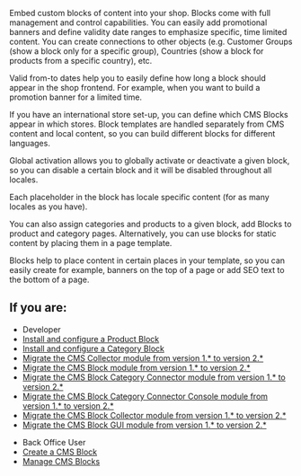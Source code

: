 Embed custom blocks of content into your shop. Blocks come with full management and control capabilities. You can easily add promotional banners and define validity date ranges to emphasize specific, time limited content. You can create connections to other objects (e.g. Customer Groups (show a block only for a specific group), Countries (show a block for products from a specific country), etc.

Valid from-to dates help you to easily define how long a block should appear in the shop frontend. For example, when you want to build a promotion banner for a limited time.

If you have an international store set-up, you can define which CMS Blocks appear in which stores. Block templates are handled separately from CMS content and local content, so you can build different blocks for different languages.

Global activation allows you to globally activate or deactivate a given block, so you can disable a certain block and it will be disabled throughout all locales.

Each placeholder in the block has locale specific content (for as many locales as you have).

You can also assign categories and products to a given block, add Blocks to product and category pages. Alternatively, you can use blocks for static content by placing them in a page template.

Blocks help to place content in certain places in your template, so you can easily create for example, banners on the top of a page or add SEO text to the bottom of a page.

## If you are:
<div class="mr-container">
    <div class="mr-list-container">
        <!-- col1 -->
        <div class="mr-col">
            <ul class="mr-list mr-list-green">
                <li class="mr-title">Developer</li>
                <li><a href="https://documentation.spryker.com/docs/product-block" class="mr-link">Install and configure a Product Block</a></li>
<li><a href="https://documentation.spryker.com/docs/enabling-category-cms-block" class="mr-link">Install and configure a Category Block</a></li>
<!-- <li><a href="https://documentation.spryker.com/docs/cms-block-multistore" class="mr-link">Enable multi-store management for CMS blocks</a></li>-->
<li><a href="https://documentation.spryker.com/docs/mg-cms-collector#upgrading-from-version-1---to-version-2--" class="mr-link">Migrate the CMS Collector module from version 1.* to version 2.*</a></li>
<li><a href="https://documentation.spryker.com/docs/mg-cms-block#upgrading-from-version-1---to-version-2--" class="mr-link">Migrate the CMS Block module from version 1.* to version 2.*</a></li>
<li><a href="https://documentation.spryker.com/docs/mg-cms-block-category-connector#migration-guide---cms-block-category-connector" class="mr-link">Migrate the CMS Block Category Connector module from version 1.* to version 2.*</a></li>
<li><a href="https://documentation.spryker.com/docs/mg-cms-block-category-connector-console" class="mr-link">Migrate the CMS Block Category Connector Console module from version 1.* to version 2.*</a></li>
<li><a href="https://documentation.spryker.com/docs/mg-cms-block-collector#upgrading-from-version-1---to-version-2--" class="mr-link">Migrate the CMS Block Collector  module from version 1.* to version 2.*</a></li>
<li><a href="https://documentation.spryker.com/docs/mg-cms-block-gui#upgrading-from-version-1---to-version-2--" class="mr-link">Migrate the CMS Block GUI  module from version 1.* to version 2.*</a></li>
    </ul>
        </div>
        <!-- col2 -->
        <div class="mr-col">
            <ul class="mr-list mr-list-blue">
                <li class="mr-title"> Back Office User</li>
                <li><a href="https://documentation.spryker.com/docs/creating-a-cms-block" class="mr-link">Create a CMS Block</a></li>
                <li><a href="https://documentation.spryker.com/docs/managing-cms-blocks" class="mr-link">Manage CMS Blocks</a></li>